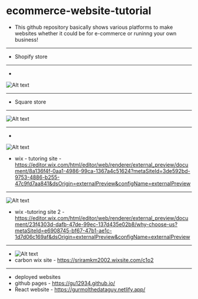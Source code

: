 # ecommerce-website-tutorial
* This github repository basically shows various platforms to make websites whether it could be for e-commerce or runinng your own business!
***
* Shopify store
***
* 
![Alt text](https://media.giphy.com/media/v1.Y2lkPTc5MGI3NjExNjd2bGxxdXc3aTlyNnRoODF5dzNrZGxmZW51bXQ0eTdteDFoMTV5NyZlcD12MV9pbnRlcm5hbF9naWZfYnlfaWQmY3Q9Zw/IPI6YZUA6dhPmMThPA/giphy.gif)

***
* Square store
***

![Alt text](https://media.giphy.com/media/v1.Y2lkPTc5MGI3NjExcHk1ZTRsbnY2ZjNsZTlrYzY4NjF6engyZ3NsaHgzd3R5Y3diem5ybyZlcD12MV9pbnRlcm5hbF9naWZfYnlfaWQmY3Q9Zw/wWUlS8BBVRoCRdKa4d/giphy.gif)

***
*
![Alt text](https://media.giphy.com/media/v1.Y2lkPTc5MGI3NjExd3ZmeGxsMnFqNGI0dHlqbWt1bmU3bnp4aTJ2YWhncGo0NHMwMDd5MyZlcD12MV9pbnRlcm5hbF9naWZfYnlfaWQmY3Q9Zw/xtayh0oibGhhsmUodX/giphy.gif)
* wix - tutoring site -https://editor.wix.com/html/editor/web/renderer/external_preview/document/8a136f4f-0aa1-4986-99ca-1367a4c51624?metaSiteId=3de592bd-9753-4886-b255-47c9fd7aa841&dsOrigin=externalPreview&configName=externalPreview

***
![Alt text](https://media.giphy.com/media/v1.Y2lkPTc5MGI3NjExY2JhcWZnMWs2eTlpYmR3NjQxd2thMDZwMDB3NWZsNWQyZDFtZnBrNCZlcD12MV9pbnRlcm5hbF9naWZfYnlfaWQmY3Q9Zw/xucZHD16XAfjLkMAob/giphy.gif)
* wix -tutoring site 2 - https://editor.wix.com/html/editor/web/renderer/external_preview/document/23f4303d-dafb-47de-99ec-137d435e02b8/why-choose-us?metaSiteId=e6908745-bf67-47b1-ae1c-1d7d06c169af&dsOrigin=externalPreview&configName=externalPreview

***
* ![Alt text](https://media.giphy.com/media/v1.Y2lkPTc5MGI3NjExdGozem9jMjBha3lmbnc5b3Q5YnhjeWgyeHp0dzVibHFnMTBxZjRkNCZlcD12MV9pbnRlcm5hbF9naWZfYnlfaWQmY3Q9Zw/cPYVXOnpaT6PwXXjHS/giphy.gif)
* carbon wix site - https://sriramkm2002.wixsite.com/c1o2

***
* deployed websites
* github pages - https://gu12934.github.io/
* React website - https://gurmolthedataguy.netlify.app/
